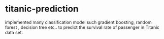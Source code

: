 # titanic-prediction
implemented many classification model such gradient boosting, random forest , decision tree etc..  to predict the survival rate of passenger in  Titanic data set. 
